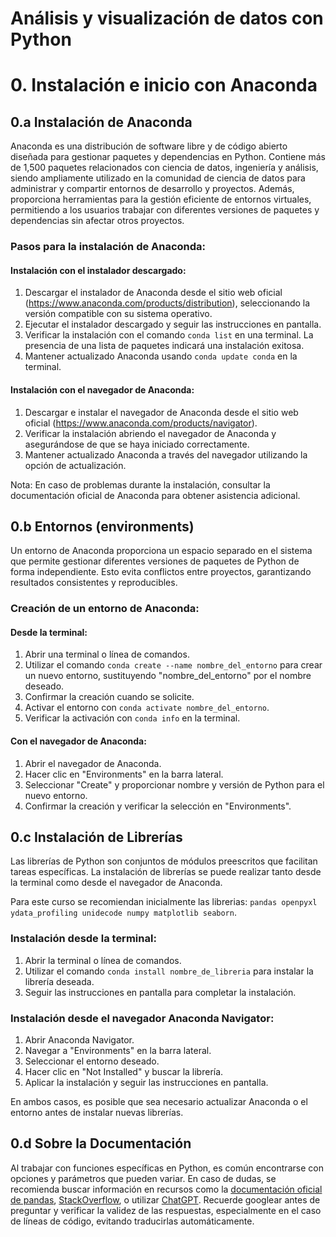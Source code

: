 # Análisis y visualización de datos con Python
# 0. Instalación e inicio con Anaconda

## 0.a Instalación de Anaconda

Anaconda es una distribución de software libre y de código abierto diseñada para gestionar paquetes y dependencias en Python. Contiene más de 1,500 paquetes relacionados con ciencia de datos, ingeniería y análisis, siendo ampliamente utilizado en la comunidad de ciencia de datos para administrar y compartir entornos de desarrollo y proyectos. Además, proporciona herramientas para la gestión eficiente de entornos virtuales, permitiendo a los usuarios trabajar con diferentes versiones de paquetes y dependencias sin afectar otros proyectos.

### Pasos para la instalación de Anaconda:

#### Instalación con el instalador descargado:

1. Descargar el instalador de Anaconda desde el sitio web oficial (https://www.anaconda.com/products/distribution), seleccionando la versión compatible con su sistema operativo.
2. Ejecutar el instalador descargado y seguir las instrucciones en pantalla.
3. Verificar la instalación con el comando `conda list` en una terminal. La presencia de una lista de paquetes indicará una instalación exitosa.
4. Mantener actualizado Anaconda usando `conda update conda` en la terminal.

#### Instalación con el navegador de Anaconda:

1. Descargar e instalar el navegador de Anaconda desde el sitio web oficial (https://www.anaconda.com/products/navigator).
2. Verificar la instalación abriendo el navegador de Anaconda y asegurándose de que se haya iniciado correctamente.
3. Mantener actualizado Anaconda a través del navegador utilizando la opción de actualización.

Nota: En caso de problemas durante la instalación, consultar la documentación oficial de Anaconda para obtener asistencia adicional.

## 0.b Entornos (environments)

Un entorno de Anaconda proporciona un espacio separado en el sistema que permite gestionar diferentes versiones de paquetes de Python de forma independiente. Esto evita conflictos entre proyectos, garantizando resultados consistentes y reproducibles.

### Creación de un entorno de Anaconda:

#### Desde la terminal:

1. Abrir una terminal o línea de comandos.
2. Utilizar el comando `conda create --name nombre_del_entorno` para crear un nuevo entorno, sustituyendo "nombre_del_entorno" por el nombre deseado.
3. Confirmar la creación cuando se solicite.
4. Activar el entorno con `conda activate nombre_del_entorno`.
5. Verificar la activación con `conda info` en la terminal.

#### Con el navegador de Anaconda:

1. Abrir el navegador de Anaconda.
2. Hacer clic en "Environments" en la barra lateral.
3. Seleccionar "Create" y proporcionar nombre y versión de Python para el nuevo entorno.
4. Confirmar la creación y verificar la selección en "Environments".

## 0.c Instalación de Librerías

Las librerías de Python son conjuntos de módulos preescritos que facilitan tareas específicas. La instalación de librerías se puede realizar tanto desde la terminal como desde el navegador de Anaconda.

Para este curso se recomiendan inicialmente las librerias: `pandas openpyxl ydata_profiling unidecode numpy matplotlib seaborn`.

### Instalación desde la terminal:

1. Abrir la terminal o línea de comandos.
2. Utilizar el comando `conda install nombre_de_libreria` para instalar la librería deseada.
3. Seguir las instrucciones en pantalla para completar la instalación.

### Instalación desde el navegador Anaconda Navigator:

1. Abrir Anaconda Navigator.
2. Navegar a "Environments" en la barra lateral.
3. Seleccionar el entorno deseado.
4. Hacer clic en "Not Installed" y buscar la librería.
5. Aplicar la instalación y seguir las instrucciones en pantalla.

En ambos casos, es posible que sea necesario actualizar Anaconda o el entorno antes de instalar nuevas librerías.

## 0.d Sobre la Documentación

Al trabajar con funciones específicas en Python, es común encontrarse con opciones y parámetros que pueden variar. En caso de dudas, se recomienda buscar información en recursos como la [documentación oficial de pandas](https://pandas.pydata.org/pandas-docs/stable/), [StackOverflow](https://stackoverflow.com/), o utilizar [ChatGPT](https://chat.openai.com/chat). Recuerde googlear antes de preguntar y verificar la validez de las respuestas, especialmente en el caso de líneas de código, evitando traducirlas automáticamente.
